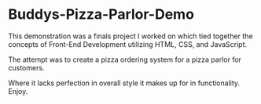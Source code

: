 # Buddys-Pizza-Parlor-Demo

This demonstration was a finals project I worked on which tied together the concepts of Front-End Development utilizing 
HTML, CSS, and JavaScript.

The attempt was to create a pizza ordering system for a pizza parlor for customers.

Where it lacks perfection in overall style it makes up for in functionality.  Enjoy.

